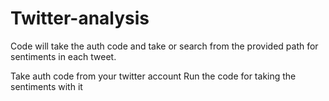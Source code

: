 # Twitter-analysis

Code will take the auth code and take or search from the provided path for sentiments in each tweet. 

Take auth code from your twitter account
Run the code for taking the sentiments with it 

